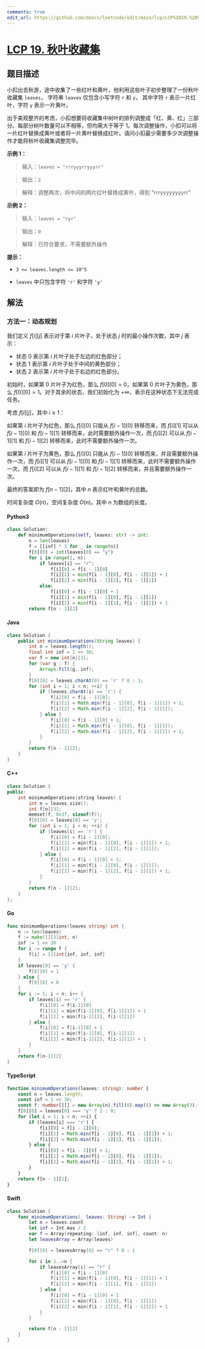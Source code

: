 ```yaml
---
comments: true
edit_url: https://github.com/doocs/leetcode/edit/main/lcp/LCP%2019.%20%E7%A7%8B%E5%8F%B6%E6%94%B6%E8%97%8F%E9%9B%86/README.md
---
```


<!-- problem:start -->

# [LCP 19. 秋叶收藏集](https://leetcode.cn/problems/UlBDOe)

## 题目描述

<!-- description:start -->

小扣出去秋游，途中收集了一些红叶和黄叶，他利用这些叶子初步整理了一份秋叶收藏集 `leaves`， 字符串 `leaves` 仅包含小写字符 `r` 和 `y`， 其中字符 `r` 表示一片红叶，字符 `y` 表示一片黄叶。

出于美观整齐的考虑，小扣想要将收藏集中树叶的排列调整成「红、黄、红」三部分。每部分树叶数量可以不相等，但均需大于等于 1。每次调整操作，小扣可以将一片红叶替换成黄叶或者将一片黄叶替换成红叶。请问小扣最少需要多少次调整操作才能将秋叶收藏集调整完毕。

**示例 1：**

> 输入：`leaves = "rrryyyrryyyrr"`

>

> 输出：`2`

>

> 解释：调整两次，将中间的两片红叶替换成黄叶，得到 "rrryyyyyyyyrr"

**示例 2：**

> 输入：`leaves = "ryr"`

>

> 输出：`0`

>

> 解释：已符合要求，不需要额外操作

**提示：**

-   `3 <= leaves.length <= 10^5`

-   `leaves` 中只包含字符 `'r'` 和字符 `'y'`

<!-- description:end -->

## 解法

<!-- solution:start -->

### 方法一：动态规划

我们定义 $f[i][j]$ 表示对于第 $i$ 片叶子，处于状态 $j$ 时的最小操作次数，其中 $j$ 表示：

-   状态 $0$ 表示第 $i$ 片叶子处于左边的红色部分；
-   状态 $1$ 表示第 $i$ 片叶子处于中间的黄色部分；
-   状态 $2$ 表示第 $i$ 片叶子处于右边的红色部分。

初始时，如果第 $0$ 片叶子为红色，那么 $f[0][0] = 0$，如果第 $0$ 片叶子为黄色，那么 $f[0][0] = 1$。对于其余的状态，我们初始化为 $+\infty$，表示在这种状态下无法完成任务。

考虑 $f[i][j]$，其中 $i \ge 1$：

如果第 $i$ 片叶子为红色，那么 $f[i][0]$ 只能从 $f[i-1][0]$ 转移而来，而 $f[i][1]$ 可以从 $f[i-1][0]$ 和 $f[i-1][1]$ 转移而来，此时需要额外操作一次，而 $f[i][2]$ 可以从 $f[i-1][1]$ 和 $f[i-1][2]$ 转移而来，此时不需要额外操作一次。

如果第 $i$ 片叶子为黄色，那么 $f[i][0]$ 只能从 $f[i-1][0]$ 转移而来，并且需要额外操作一次，而 $f[i][1]$ 可以从 $f[i-1][0]$ 和 $f[i-1][1]$ 转移而来，此时不需要额外操作一次，而 $f[i][2]$ 可以从 $f[i-1][1]$ 和 $f[i-1][2]$ 转移而来，并且需要额外操作一次。

最终的答案即为 $f[n-1][2]$，其中 $n$ 表示红叶和黄叶的总数。

时间复杂度 $O(n)$，空间复杂度 $O(n)$。其中 $n$ 为数组的长度。

<!-- tabs:start -->

#### Python3

```python
class Solution:
    def minimumOperations(self, leaves: str) -> int:
        n = len(leaves)
        f = [[inf] * 3 for _ in range(n)]
        f[0][0] = int(leaves[0] == "y")
        for i in range(1, n):
            if leaves[i] == "r":
                f[i][0] = f[i - 1][0]
                f[i][1] = min(f[i - 1][0], f[i - 1][1]) + 1
                f[i][2] = min(f[i - 1][2], f[i - 1][1])
            else:
                f[i][0] = f[i - 1][0] + 1
                f[i][1] = min(f[i - 1][0], f[i - 1][1])
                f[i][2] = min(f[i - 1][2], f[i - 1][1]) + 1
        return f[n - 1][2]
```

#### Java

```java
class Solution {
    public int minimumOperations(String leaves) {
        int n = leaves.length();
        final int inf = 1 << 30;
        var f = new int[n][3];
        for (var g : f) {
            Arrays.fill(g, inf);
        }
        f[0][0] = leaves.charAt(0) == 'r' ? 0 : 1;
        for (int i = 1; i < n; ++i) {
            if (leaves.charAt(i) == 'r') {
                f[i][0] = f[i - 1][0];
                f[i][1] = Math.min(f[i - 1][0], f[i - 1][1]) + 1;
                f[i][2] = Math.min(f[i - 1][2], f[i - 1][1]);
            } else {
                f[i][0] = f[i - 1][0] + 1;
                f[i][1] = Math.min(f[i - 1][0], f[i - 1][1]);
                f[i][2] = Math.min(f[i - 1][2], f[i - 1][1]) + 1;
            }
        }
        return f[n - 1][2];
    }
}
```

#### C++

```cpp
class Solution {
public:
    int minimumOperations(string leaves) {
        int n = leaves.size();
        int f[n][3];
        memset(f, 0x3f, sizeof(f));
        f[0][0] = leaves[0] == 'y';
        for (int i = 1; i < n; ++i) {
            if (leaves[i] == 'r') {
                f[i][0] = f[i - 1][0];
                f[i][1] = min(f[i - 1][0], f[i - 1][1]) + 1;
                f[i][2] = min(f[i - 1][2], f[i - 1][1]);
            } else {
                f[i][0] = f[i - 1][0] + 1;
                f[i][1] = min(f[i - 1][0], f[i - 1][1]);
                f[i][2] = min(f[i - 1][2], f[i - 1][1]) + 1;
            }
        }
        return f[n - 1][2];
    }
};
```

#### Go

```go
func minimumOperations(leaves string) int {
	n := len(leaves)
	f := make([][3]int, n)
	inf := 1 << 30
	for i := range f {
		f[i] = [3]int{inf, inf, inf}
	}
	if leaves[0] == 'y' {
		f[0][0] = 1
	} else {
		f[0][0] = 0
	}
	for i := 1; i < n; i++ {
		if leaves[i] == 'r' {
			f[i][0] = f[i-1][0]
			f[i][1] = min(f[i-1][0], f[i-1][1]) + 1
			f[i][2] = min(f[i-1][2], f[i-1][1])
		} else {
			f[i][0] = f[i-1][0] + 1
			f[i][1] = min(f[i-1][0], f[i-1][1])
			f[i][2] = min(f[i-1][2], f[i-1][1]) + 1
		}
	}
	return f[n-1][2]
}
```

#### TypeScript

```ts
function minimumOperations(leaves: string): number {
    const n = leaves.length;
    const inf = 1 << 30;
    const f: number[][] = new Array(n).fill(0).map(() => new Array(3).fill(inf));
    f[0][0] = leaves[0] === 'y' ? 1 : 0;
    for (let i = 1; i < n; ++i) {
        if (leaves[i] === 'r') {
            f[i][0] = f[i - 1][0];
            f[i][1] = Math.min(f[i - 1][0], f[i - 1][1]) + 1;
            f[i][2] = Math.min(f[i - 1][2], f[i - 1][1]);
        } else {
            f[i][0] = f[i - 1][0] + 1;
            f[i][1] = Math.min(f[i - 1][0], f[i - 1][1]);
            f[i][2] = Math.min(f[i - 1][2], f[i - 1][1]) + 1;
        }
    }
    return f[n - 1][2];
}
```

#### Swift

```swift
class Solution {
    func minimumOperations(_ leaves: String) -> Int {
        let n = leaves.count
        let inf = Int.max / 2
        var f = Array(repeating: [inf, inf, inf], count: n)
        let leavesArray = Array(leaves)

        f[0][0] = leavesArray[0] == "r" ? 0 : 1

        for i in 1..<n {
            if leavesArray[i] == "r" {
                f[i][0] = f[i - 1][0]
                f[i][1] = min(f[i - 1][0], f[i - 1][1]) + 1
                f[i][2] = min(f[i - 1][1], f[i - 1][2])
            } else {
                f[i][0] = f[i - 1][0] + 1
                f[i][1] = min(f[i - 1][0], f[i - 1][1])
                f[i][2] = min(f[i - 1][1], f[i - 1][2]) + 1
            }
        }

        return f[n - 1][2]
    }
}
```

<!-- tabs:end -->

<!-- solution:end -->

<!-- problem:end -->
